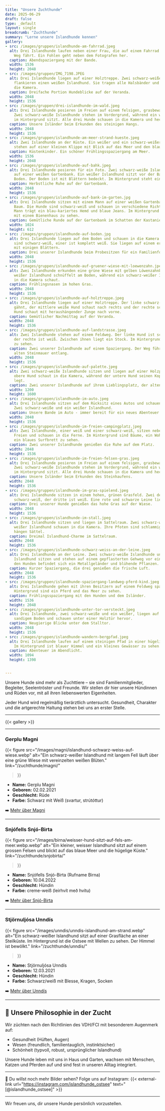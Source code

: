 ```yaml
---
title: "Unsere Zuchthunde"
date: 2025-06-29
draft: false
type: _default
layout: single
breadcrumb: "Zuchthunde"
summary: "Lerne unsere Islandhunde kennen"
gallery:
- src: /images/gruppen/islandhunde-am-fahrrad.jpeg
  alt: Drei Islandhunde laufen neben einer Frau, die auf einem Fahrrad auf einem asphaltierten
    Weg fährt. Ein Fohlen geht neben dem Fotografen her.
  caption: Abendspaziergang mit der Bande.
  width: 1536
  height: 2048
- src: /images/gruppen/IMG_7198.JPEG
  alt: Drei Islandhunde liegen auf einer Holztreppe. Zwei schwarz-weiße Islandhunde
    flankieren einen weißen Islandhund. Sie tragen alle Halsbänder und schauen in
    die Kamera.
  caption: Dreifache Portion Hundeblicke auf der Veranda.
  width: 2048
  height: 1536
- src: /images/gruppen/drei-islandhunde-im-wald.jpeg
  alt: Drei Islandhunde posieren im Freien auf einem felsigen, grasbewachsenen Hang.
    Zwei schwarz-weiße Islandhunde stehen im Vordergrund, während ein weißer Islandhund
    im Hintergrund sitzt. Alle drei Hunde schauen in die Kamera und hecheln.
  caption: Unsere Isländer beim Erkunden des steinigen Hangs.
  width: 2048
  height: 1536
- src: /images/gruppen/islandhunde-am-meer-strand-kueste.jpeg
  alt: Zwei Islandhunde an der Küste. Ein weißer und ein schwarz-weißer Islandhund
    stehen auf einer kleinen Klippe mit Blick auf das Meer und den blauen Himmel.
  caption: Küstenkinder. Ein schöner Frühlingsspaziergang am Meer.
  width: 1536
  height: 2048
- src: /images/gruppen/islandhunde-auf-bahk.jpeg
  alt: Drei Islandhunde posieren für ein Foto. Zwei schwarz-weiße Islandhunde liegen
    auf einer weißen Gartenbank. Ein weißer Islandhund sitzt vor der Bank auf dem
    Boden. Der Boden ist mit Blättern bedeckt. Im Hintergrund steht ein Schuppen.
  caption: Herbstliche Ruhe auf der Gartenbank.
  width: 2048
  height: 1536
- src: /images/gruppen/islandhunde-auf-bank-im-garten.jpg
  alt: Drei Islandhunde sitzen mit einem Mann auf einer weißen Gartenbank unter einem
    Baum. Die Hunde sind schwarz-weiß und schauen in verschiedene Richtungen. Der
    Mann trägt ein blau-kariertes Hemd und blaue Jeans. Im Hintergrund ist ein Garten
    mit einem Bienenhaus zu sehen.
  caption: Gemütliche Runde auf der Gartenbank im Schatten der Kastanie.
  width: 1024
  height: 612
- src: /images/gruppen/islandhunde-auf-boden.jpg
  alt: Drei Islandhunde liegen auf dem Boden und schauen in die Kamera. Zwei der Hunde
    sind schwarz-weiß, einer ist komplett weiß. Sie liegen auf einem erdigen Untergrund
    mit einigen Blättern.
  caption: Drei unserer Islandhunde beim Probesitzen für ein Familienfoto.
  width: 2048
  height: 1536
- src: /images/gruppen/islandhunde-auf-gruener-wiese-mit-loewenzahn.jpeg
  alt: Zwei Islandhunde erkunden eine grüne Wiese mit gelben Löwenzahnblüten. Ein
    weißer Islandhund schnüffelt am Boden, während ein schwarz-weißer Islandhund aufmerksam
    in die Kamera schaut.
  caption: Frühlingsnasen im hohen Gras.
  width: 2048
  height: 1536
- src: /images/gruppen/islandhunde-auf-holztreppe.jpeg
  alt: Drei Islandhunde liegen auf einer Holztreppe. Der linke schwarz-weiße Hund
    gähnt, der mittlere weiße Hund schaut nach rechts und der rechte schwarz-weiße
    Hund schaut mit heraushängender Zunge nach vorne.
  caption: Gemütlicher Nachmittag auf der Veranda.
  width: 2048
  height: 1536
- src: /images/gruppen/islandhunde-auf-landstrasse.jpeg
  alt: Zwei Islandhunde stehen auf einem Feldweg. Der linke Hund ist schwarz-weiß,
    der rechte ist weiß. Zwischen ihnen liegt ein Stock. Im Hintergrund ist eine Steinmauer
    zu sehen.
  caption: Zwei unserer Islandhunde auf einem Spaziergang. Der Weg führt an einer
    alten Steinmauer entlang.
  width: 2048
  height: 1536
- src: /images/gruppen/islandhunde-auf-palette.jpeg
  alt: Zwei schwarz-weiße Islandhunde sitzen und liegen auf einer Holzpalette. Der
    obere Hund schaut in die Kamera, während der untere Hund seinen Kopf auf die Palette
    legt.
  caption: Zwei unserer Islandhunde auf ihrem Lieblingsplatz, der alten Palette.
  width: 1200
  height: 1600
- src: /images/gruppen/islandhunde-im-auto.jpeg
  alt: Drei Islandhunde sitzen auf dem Rücksitz eines Autos und schauen aus dem Fenster.
    Zwei schwarz-weiße und ein weißer Islandhund.
  caption: Unsere Bande im Auto - immer bereit für ein neues Abenteuer.
  width: 2048
  height: 1536
- src: /images/gruppen/islandhunde-im-freien-campingplatz.jpeg
  alt: Zwei Islandhunde, einer weiß und einer schwarz-weiß, sitzen nebeneinander im
    Freien und schauen in die Ferne. Im Hintergrund sind Bäume, ein Wohnmobil und
    ein blaues Surfbrett zu sehen.
  caption: Zwei unserer Islandhunde genießen die Ruhe auf dem Platz.
  width: 2048
  height: 1536
- src: /images/gruppen/islandhunde-im-freien-felsen-gras.jpeg
  alt: Drei Islandhunde posieren im Freien auf einem felsigen, grasbewachsenen Hang.
    Zwei schwarz-weiße Islandhunde stehen im Vordergrund, während ein weißer Islandhund
    im Hintergrund sitzt. Alle drei Hunde schauen in die Kamera und hecheln.
  caption: Unsere Isländer beim Erkunden des Steinhaufens.
  width: 2048
  height: 1536
- src: /images/gruppen/islandhunde-im-gras-spielend.jpeg
  alt: Drei Islandhunde sitzen in einem hohen, grünen Grasfeld. Zwei der Hunde sind
    schwarz-weiß, der dritte ist weiß. Eine rote und schwarze Leine liegt im Gras.
  caption: Drei unserer Hunde genießen das hohe Gras auf der Wiese.
  width: 2048
  height: 1536
- src: /images/gruppen/islandhunde-im-stall.jpeg
  alt: Drei Islandhunde sitzen und liegen im Sattelraum. Zwei schwarz-weiße und ein
    weißer Islandhund schauen in die Kamera. Ihre Pfoten sind schlammig. Im Hintergrund
    hängen Sättel.
  caption: Dreimal Islandhund-Charme im Sattelraum.
  width: 2048
  height: 1536
- src: /images/gruppen/islandhunde-schwarz-weiss-an-der-leine.jpeg
  alt: Drei Islandhunde an der Leine. Zwei schwarz-weiße Islandhunde und ein weißer
    Islandhund sitzen und stehen auf einem gepflasterten Gehweg vor einem Haus. Hinter
    den Hunden befindet sich ein Metallgeländer und blühende Pflanzen.
  caption: Kurzer Spaziergang, die drei genießen die frische Luft.
  width: 2048
  height: 1536
- src: /images/gruppen/islandhunde-spaziergang-landweg-pferd-kind.jpeg
  alt: Drei Islandhunde gehen mit ihren Besitzern auf einem Feldweg spazieren. Im
    Hintergrund sind ein Pferd und das Meer zu sehen.
  caption: Frühlingsspaziergang mit den Hunden und dem Isländer.
  width: 1536
  height: 2048
- src: /images/gruppen/islandhunde-unter-tor-versteckt.jpeg
  alt: Drei Islandhunde, zwei schwarz-weiße und ein weißer, liegen auf dem Bauch auf
    sandigem Boden und schauen unter einer Holztür hervor.
  caption: Neugierige Blicke unter dem Stalltor.
  width: 2048
  height: 1536
- src: /images/gruppen/islandhunde-wandern-bergpfad.jpeg
  alt: Drei Islandhunde laufen auf einem steinigen Pfad in einer hügeligen Landschaft.
    Im Hintergrund ist blauer Himmel und ein kleines Gewässer zu sehen.
  caption: Abenteuer im Abendlicht.
  width: 1094
  height: 1398


---
```


Unsere Hunde sind mehr als Zuchttiere – sie sind Familienmitglieder, Begleiter, Seelentröster und Freunde. Wir stellen dir hier unsere Hündinnen und Rüden vor, mit all ihren liebenswerten Eigenheiten.

Jeder Hund wird regelmäßig tierärztlich untersucht. Gesundheit, Charakter und die artgerechte Haltung stehen bei uns an erster Stelle.

---

{{< gallery >}}

---

### **Gerplu Magni**

<!-- [![Magni](/images/magni/magni07.webp)](/zuchthunde/magni/) -->
{{< figure src="/images/magni/islandhund-schwarz-weiss-auf-wiese.webp"
   alt="Ein schwarz-weißer Islandhund mit langem Fell läuft über eine grüne Wiese mit vereinzelten weißen Blüten."
   link="/zuchthunde/magni/"

   >}}



- **Name:** Gerplu Magni
- **Geboren:** 02.02.2021
- **Geschlecht:** Rüde
- **Farbe:** Schwarz mit Weiß (svartur, strútóttur)

➡️ [Mehr über Magni](/zuchthunde/magni/)

---

### Snjófells Snjó-Birta

<!-- [![Birna](/images/birna/birna2.webp)](/zuchthunde/snjobirta/) -->
{{< figure src="/images/birna/weisser-hund-sitzt-auf-fels-am-meer.webp.webp"
   alt="Ein kleiner, weisser Islandhund sitzt auf einem grossen Felsen und blickt auf das blaue Meer und die hügelige Küste."
   link="/zuchthunde/snjobirta/"
   >}}


- **Name:** Snjófells Snjó-Birta (Rufname Birna)
- **Geboren:** 10.04.2022
- **Geschlecht:** Hündin
- **Farbe:** creme-weiß (leirhvít með hvítu)

➡️ [Mehr über Snjó-Birta](/zuchthunde/snjobirta/)

---

### Stjörnuljósa Unndís

<!-- [![Birna](/images/unndis/unndis3.webp)](/zuchthunde/unndis/) -->
{{< figure src="/images/unndis/unndis-islandhund-am-strand.webp"
   alt="Ein schwarz-weißer Islandhund sitzt auf einer Grasfläche an einer Steilküste. Im Hintergrund ist die Ostsee mit Wellen zu sehen. Der Himmel ist bewölkt."
   link="/zuchthunde/unndis/"
   >}}

- **Name:** Stjörnuljósa Unndís
- **Geboren:** 12.03.2021
- **Geschlecht:** Hündin
- **Farbe:** Schwarz/weiß mit Blesse, Kragen, Socken

➡️ [Mehr über Unndís](/zuchthunde/unndis/)


---

## 🐾 Unsere Philosophie in der Zucht

Wir züchten nach den Richtlinien des VDH/FCI mit besonderem Augenmerk auf:

- Gesundheit (Hüften, Augen)
- Wesen (freundlich, familientauglich, instinktsicher)
- Schönheit (typvoll, robust, ursprünglicher Islandhund)

Unsere Hunde leben mit uns in Haus und Garten, wachsen mit Menschen, Katzen und Pferden auf und sind fest in unseren Alltag integriert.

---

📸 Du willst noch mehr Bilder sehen? Folge uns auf Instagram: {{< external-link url="https://instagram.com/islandhunde_ostsee" text="[@islandhunde_ostsee]" >}}

---

Wir freuen uns, dir unsere Hunde persönlich vorzustellen.

